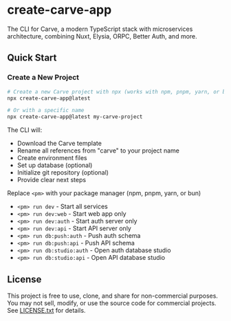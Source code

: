 # create-carve-app

The CLI for Carve, a modern TypeScript stack with microservices architecture, combining Nuxt, Elysia, ORPC, Better Auth, and more.

## Quick Start

### Create a New Project

```bash
# Create a new Carve project with npx (works with npm, pnpm, yarn, or bun)
npx create-carve-app@latest

# Or with a specific name
npx create-carve-app@latest my-carve-project
```

The CLI will:
- Download the Carve template
- Rename all references from "carve" to your project name
- Create environment files
- Set up database (optional)
- Initialize git repository (optional)
- Provide clear next steps


Replace `<pm>` with your package manager (npm, pnpm, yarn, or bun)
- `<pm> run dev` - Start all services
- `<pm> run dev:web` - Start web app only
- `<pm> run dev:auth` - Start auth server only
- `<pm> run dev:api` - Start API server only
- `<pm> run db:push:auth` - Push auth schema
- `<pm> run db:push:api` - Push API schema
- `<pm> run db:studio:auth` - Open auth database studio
- `<pm> run db:studio:api` - Open API database studio

## License

This project is free to use, clone, and share for non-commercial purposes.
You may not sell, modify, or use the source code for commercial projects.
See [LICENSE.txt](./LICENSE.txt) for details.
